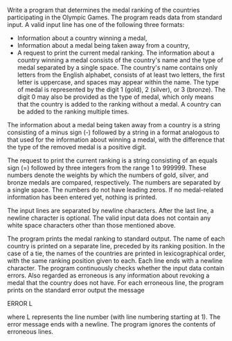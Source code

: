 Write a program that determines the medal ranking of the countries participating in the Olympic Games. The program reads data from standard input. A valid input line has one of the following three formats:
- Information about a country winning a medal,
- Information about a medal being taken away from a country,
- A request to print the current medal ranking.
The information about a country winning a medal consists of the country's name and the type of medal separated by a single space. The country's name contains only letters from the English alphabet, consists of at least two letters, the first letter is uppercase, and spaces may appear within the name. The type of medal is represented by the digit 1 (gold), 2 (silver), or 3 (bronze). The digit 0 may also be provided as the type of medal, which only means that the country is added to the ranking without a medal. A country can be added to the ranking multiple times.

The information about a medal being taken away from a country is a string consisting of a minus sign (-) followed by a string in a format analogous to that used for the information about winning a medal, with the difference that the type of the removed medal is a positive digit.

The request to print the current ranking is a string consisting of an equals sign (=) followed by three integers from the range 1 to 999999. These numbers denote the weights by which the numbers of gold, silver, and bronze medals are compared, respectively. The numbers are separated by a single space. The numbers do not have leading zeros. If no medal-related information has been entered yet, nothing is printed.

The input lines are separated by newline characters. After the last line, a newline character is optional. The valid input data does not contain any white space characters other than those mentioned above.

The program prints the medal ranking to standard output. The name of each country is printed on a separate line, preceded by its ranking position. In the case of a tie, the names of the countries are printed in lexicographical order, with the same ranking position given to each. Each line ends with a newline character.
The program continuously checks whether the input data contain errors. Also regarded as erroneous is any information about revoking a medal that the country does not have. For each erroneous line, the program prints on the standard error output the message

ERROR L

where L represents the line number (with line numbering starting at 1). The error message ends with a newline. The program ignores the contents of erroneous lines.
